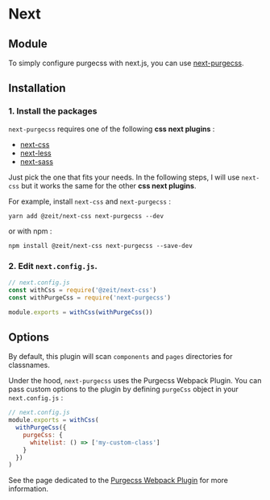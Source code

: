 # Next

## Module

To simply configure purgecss with next.js, you can use [next-purgecss](https://github.com/lucleray/next-purgecss).

## Installation

### 1. Install the packages

`next-purgecss` requires one of the following **css next plugins** :

- [next-css](https://github.com/zeit/next-plugins/tree/master/packages/next-css)
- [next-less](https://github.com/zeit/next-plugins/tree/master/packages/next-less)
- [next-sass](https://github.com/zeit/next-plugins/tree/master/packages/next-sass)

Just pick the one that fits your needs. In the following steps, I will use `next-css` but it works the same for the other **css next plugins**.

For example, install `next-css` and `next-purgecss` :

```
yarn add @zeit/next-css next-purgecss --dev
```

or with npm :

```
npm install @zeit/next-css next-purgecss --save-dev
```

### 2. Edit `next.config.js`.

```js
// next.config.js
const withCss = require('@zeit/next-css')
const withPurgeCss = require('next-purgecss')

module.exports = withCss(withPurgeCss())
```

## Options

By default, this plugin will scan `components` and `pages` directories for classnames.

Under the hood, `next-purgecss` uses the Purgecss Webpack Plugin. You can pass custom options to the plugin 
by defining `purgeCss` object in your `next.config.js` :

```js
// next.config.js
module.exports = withCss(
  withPurgeCss({
    purgeCss: {
      whitelist: () => ['my-custom-class']
    }
  })
)
```

See the page dedicated to the [Purgecss Webpack Plugin](../with-webpack.md) for more information.
